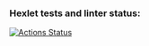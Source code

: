### Hexlet tests and linter status:
[![Actions Status](https://github.com/TanyaKupr/qa-engineer-project-84/actions/workflows/hexlet-check.yml/badge.svg)](https://github.com/TanyaKupr/qa-engineer-project-84/actions)
